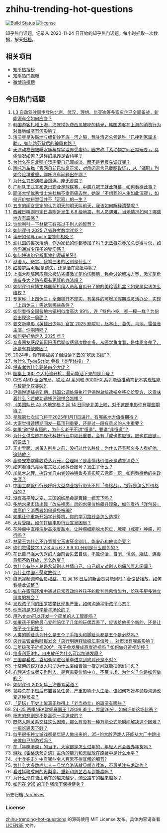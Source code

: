 # zhihu-trending-hot-questions

[![Build Status](https://github.com/justjavac/zhihu-trending-hot-questions/workflows/ci/badge.svg?branch=master)](https://github.com/justjavac/zhihu-trending-hot-questions/actions)
[![license](https://img.shields.io/github/license/justjavac/zhihu-trending-hot-questions)](https://github.com/justjavac/zhihu-trending-hot-questions/blob/master/LICENSE)

知乎热门话题，记录从 2020-11-24
日开始的知乎热门话题。每小时抓取一次数据，按天[归档](./archives)。

## 相关项目

- [知乎热搜榜](https://github.com/justjavac/zhihu-trending-top-search)
- [知乎热门视频](https://github.com/justjavac/zhihu-trending-hot-video)
- [微博热搜榜](https://github.com/justjavac/weibo-trending-hot-search)

## 今日热门话题

<!-- BEGIN -->
<!-- 最后更新时间 Tue Jan 07 2025 11:15:22 GMT+0800 (China Standard Time) -->

1. [L3 自动驾驶同步登陆北京、武汉，理想、比亚迪等多家车企已全面备战，新能源车企如何应变？](https://www.zhihu.com/question/8797505063)
1. [韩国游客扎堆上海，海底捞免费西瓜被吃的精光，韩国游客在上海的消费行为对当地经济有何影响？](https://www.zhihu.com/question/8617158170)
1. [演员星星失联地与缅甸妙瓦底一河之隔，我驻清迈总领馆称「已接到家属求助」，如何防范背后的骗局套路？](https://www.zhihu.com/question/8855536316)
1. [天津动物园被曝水豚与猩猩混养受虐待，园方称「系动物之间正常玩耍」，具体情况如何？这样的混养是否科学？](https://www.zhihu.com/question/8857562717)
1. [为什么在东北喝羊汤需要自己调咸淡，而不是老板先调好呢？](https://www.zhihu.com/question/5545774366)
1. [哪吒汽车称「官网目前已恢复正常，对倒闭谣言已截图取证」，从「销冠」到如今险境重重，哪吒汽车问题出在哪？](https://www.zhihu.com/question/8848176494)
1. [为什么刀郎演唱会爆满，座无虚席？](https://www.zhihu.com/question/759937461)
1. [广州队正式宣布退出职业足球联赛，中超八冠王就此落幕，如何看待此事？](https://www.zhihu.com/question/8902631797)
1. [同济大学优秀博士生杜梅不幸患癌去世，她说「不想我的人生如此沉寂」，如何评价她短暂但并不「沉寂」的一生？](https://www.zhihu.com/question/8838551472)
1. [五岁的闺女坚定的认为明天的明天叫前天，我该如何解释清楚呢？](https://www.zhihu.com/question/8636158734)
1. [西藏日喀则市定日县附近发生 6.8 级地震，有人员遇难，当地情况如何？哪些地方有震感？](https://www.zhihu.com/question/8935737464)
1. [谁能列引一下林黛玉有高过于别人的智慧？](https://www.zhihu.com/question/8576979823)
1. [如何评价 2025 八省联考数学试卷？](https://www.zhihu.com/question/8623668975)
1. [读研如何与 push 型导师相处？](https://www.zhihu.com/question/8651075408)
1. [幼儿园的每次活动，作为家长的你都参加了吗？无法每次参加总觉得亏欠，如何沟通减少孩子的受伤感？](https://www.zhihu.com/question/6456845134)
1. [如何快速的分析事物的逻辑关系?](https://www.zhihu.com/question/7846942213)
1. [谜语人、悬念、伏笔三者的区别是什么？](https://www.zhihu.com/question/8046320925)
1. [红楼梦后40回是遗失，还是活在脂批中呢？](https://www.zhihu.com/question/7665099307)
1. [上海大剧院回应观众被防盗摄激光笔灼伤眼睛，称会讨论解决方案，激光笔危害有多大？防盗摄有更好的办法吗？](https://www.zhihu.com/question/8867217454)
1. [如何评价有博主称国航机组人员私自瓜分了他的美珍香礼盒？如果属实该怎么维权？](https://www.zhihu.com/question/8641132283)
1. [专家称「上四休三」全面铺开不现实，有条件的可增加假期或灵活办公，实现「上四休三」需达到哪些条件？](https://www.zhihu.com/question/8607217104)
1. [如何看待全国各地古镇相似度高达 99%，连「特色小吃」都一模一样？为何会出现这一局面？](https://www.zhihu.com/question/591935274)
1. [姜文新电影《英雄出少年》官宣 2025 影院见，赵本山、葛优、马丽、雷佳音主演，你期待吗？](https://www.zhihu.com/question/8837418300)
1. [如何更好地走入 2025 年？](https://www.zhihu.com/question/7286109372)
1. [众多网友感叹新冠阳康后疑似感冒次数变多，从医学角度看，是体质变差了，还是有其他原因？](https://www.zhihu.com/question/8636783554)
1. [2024年，你有哪些买了但没读下去的“吃灰书籍”？](https://www.zhihu.com/question/7751520287)
1. [为什么 TypeScript 会有「类型体操」？](https://www.zhihu.com/question/528403706)
1. [倪永孝为什么要杀四个大佬？](https://www.zhihu.com/question/54338688)
1. [圆桌上 100 个人轮流开枪，最可能活下来的是几号？](https://www.zhihu.com/question/8225556361)
1. [CES AMD 全面布局，锐龙 AI 系列和 9000HX 系列能否推动笔记本实现性能与智能化双突破?](https://www.zhihu.com/question/8687446924)
1. [尹锡悦逮捕令到期，韩国公调处将执行尹锡悦总统逮捕令移交给警方，这意味着什么？若成功逮捕尹锡悦会怎样？](https://www.zhihu.com/question/8836251293)
1. [《美国队长 4》内地定档 2 月 14 日同步北美上映，对于这部电影你有哪些期待？](https://www.zhihu.com/question/8845368665)
1. [星舰第七次试飞将于2025年1月11日进行，有哪些地方值得期待？](https://www.zhihu.com/question/7707266904)
1. [大家觉得读博期间发一篇顶刊重要，还是过一段有意义的人生重要？](https://www.zhihu.com/question/8482633008)
1. [如果“道”是永恒的，为什么老子不讲“恒道”，要讲“非恒道”？](https://www.zhihu.com/question/8465847276)
1. [为什么供应链在现代科技行业中如此重要，会有「成也供应链，败也供应链」的说法？](https://www.zhihu.com/question/8331800849)
1. [正史里面，刘备入荆州之前，没打过什么胜仗，为什么还有那么多人看好他，追随他？](https://www.zhihu.com/question/8301746008)
1. [高价宠物殡葬收费达万元，合理吗？是高情绪价值还是诱导消费？](https://www.zhihu.com/question/8273607131)
1. [如何看待亮亮丽君夫妇关闭抖音账号？发生了什么？](https://www.zhihu.com/question/8770865017)
1. [加拿大总理、执政党自由党领袖特鲁多宣布辞去党首一职，如何看待他的执政生涯？](https://www.zhihu.com/question/8908243057)
1. [中国工商银行行长呼吁大型商业银行带头不打「价格战」，银行是怎么打价格战的？](https://www.zhihu.com/question/8787635435)
1. [没有高平陵之变，三国的结局会是曹魏一统天下吗？](https://www.zhihu.com/question/8791902653)
1. [多地水果市场出现「改头换面」后的水果价格飙升现象，如何看待「洋包装」卖高价？消费者如何避免被骗?](https://www.zhihu.com/question/8760158046)
1. [如果让你重新开始学计算机，你的学习路线会怎么选择?](https://www.zhihu.com/question/492545174)
1. [大片受阻，如何打破电影行业宣发困局？](https://www.zhihu.com/question/7895182018)
1. [在肿瘤中直接注射高浓度盐水，让肿瘤细胞脱水死亡，腌死（咸死）肿瘤，可行吗？](https://www.zhihu.com/question/7843934510)
1. [林黛玉为什么不介意贾宝玉害死金钏儿，能安心和他谈恋爱？](https://www.zhihu.com/question/8671241873)
1. [你们觉得数字 1 2 3 4 5 6 7 8 9 10 分别是什么颜色的？](https://www.zhihu.com/question/2270113196)
1. [在比自己强大优秀的人面前会失去自信，不敢说话、自闭、懦弱、胆怯，连善意都不敢释放，怎么改变？](https://www.zhihu.com/question/588130957)
1. [为什么有些人总是希望别人共情自己，自己却又对别人的痛苦置若罔闻？](https://www.zhihu.com/question/8228220964)
1. [为什么中国不愿意放假？](https://www.zhihu.com/question/8592355522)
1. [腾讯视频调整会员权益， 12 月 16 日后的新会员只能同时 1 台设备播放，如何看待此调整？](https://www.zhihu.com/question/6454642246)
1. [如何在家庭环境中通过日常互动培养孩子的批判性思维能力，给孩子更多独立思考的机会？](https://www.zhihu.com/question/5712057523)
1. [发现孩子间的压岁钱攀比现象严重，如何沟通平衡孩子心态？](https://www.zhihu.com/question/7845064932)
1. [你当初是怎样学量子场论的？](https://www.zhihu.com/question/429386653)
1. [用Python可以开发一个简单的人工智能吗？](https://www.zhihu.com/question/304543222)
1. [如果孩子把他最心爱的陪伴了几年的玩偶弄丢了，应该给他买个新的，还是让孩子长个记性？](https://www.zhihu.com/question/515264590)
1. [人类的脚趾头为什么是五个？手指头和脚趾头都是五个是必然吗？](https://www.zhihu.com/question/8392216325)
1. [央行主管金融时报发文「央行明确释放稳汇率信号」，对市场有哪些影响？](https://www.zhihu.com/question/8847307622)
1. [二年级孩子近视200°，孩子会发展成高度近视吗？如何做好近视防控？](https://www.zhihu.com/question/8612032173)
1. [维多利亚3中，自由放任为什么可以加速发展？](https://www.zhihu.com/question/8547535496)
1. [三国都看过，袁绍劝何进召董卓进京到底对还是不对？](https://www.zhihu.com/question/3264899443)
1. [十常侍的权力很大吗？为什么袁绍曹操一夜之间就能把他们消灭？](https://www.zhihu.com/question/8412068429)
1. [心理咨询或者安慰别人，是否需要价值中立，不带立场，为什么？你是如何做的？](https://www.zhihu.com/question/8583226967)
1. [如何评价 2025 年上海春考英语？](https://www.zhihu.com/question/8765713571)
1. [领导总在下班后布置紧急任务，严重影响个人生活，该如何巧妙与领导沟通改变这种状况？](https://www.zhihu.com/question/8492510868)
1. [「足坛」历史上能真正称得上「老当益壮」的球员有哪些？](https://www.zhihu.com/question/444277865)
1. [24-25 赛季NBA常规赛国王 129:99 勇士，库里26分，如何评价这场比赛？](https://www.zhihu.com/question/8840367295)
1. [杨志的悲剧是不是高俅一手造成的？](https://www.zhihu.com/question/654457424)
1. [既然人际关系交往这么困难，那么有没有一种万能公式能瞬间解决这个困难？一招吃遍天下鲜？](https://www.zhihu.com/question/8649712888)
1. [似乎很多独立游戏都是年轻人做出来的，35+的大龄游戏人还能从大厂中跳出来做自己的游戏吗？](https://www.zhihu.com/question/4852845720)
1. [在「年味渐淡」的当下，大家都是怎么过年的，年轻人还会置办年货吗？](https://www.zhihu.com/question/8818628153)
1. [游戏《霍格沃茨之遗》主角的能力和天赋放在原著中是什么水平？](https://www.zhihu.com/question/584448956)
1. [《士兵突击》中有哪些令人百思不得其解的细节?](https://www.zhihu.com/question/626896701)
1. [为什么大多数成年人一旦学会游泳就只想连续游，不再关注技术动作？](https://www.zhihu.com/question/7803569929)
1. [看过抖鞭成圈的殷梨亭，重新和周芷若斗剑能赢吗？](https://www.zhihu.com/question/8551390077)
1. [为什么现在骑山地车的越来越少，骑公路车的越来越多？](https://www.zhihu.com/question/546589221)
1. [如何在 996 的工作强度下保持健身？](https://www.zhihu.com/question/660604317)

<!-- END -->

历史归档 [./archives](./archives)

### License

[zhihu-trending-hot-questions](https://github.com/justjavac/zhihu-trending-hot-questions)
的源码使用 MIT License 发布。具体内容请查看 [LICENSE](./LICENSE) 文件。
